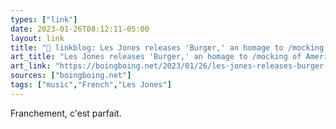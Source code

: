 ```yaml
---
types: ["link"]
date: 2023-01-26T08:12:11-05:00
layout: link
title: "🔗 linkblog: Les Jones releases 'Burger,' an homage to /mocking of America | Boing Boing'"
art_title: "Les Jones releases 'Burger,' an homage to /mocking of America | Boing Boing"
art_link: "https://boingboing.net/2023/01/26/les-jones-releases-burger-an-homage-to-mocking-of-america.html"
sources: ["boingboing.net"]
tags: ["music","French","Les Jones"]
---
```

Franchement, c'est parfait.  
 
